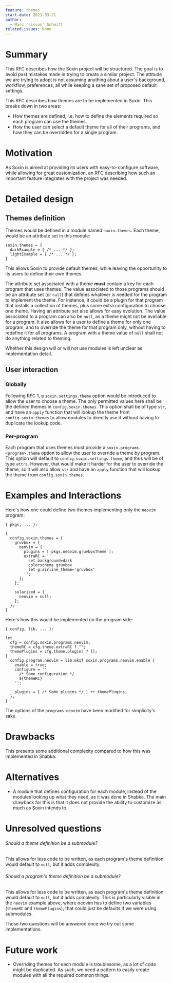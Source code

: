 ```yaml
---
feature: themes
start-date: 2021-03-21
author:
  - Marc 'risson' Schmitt
related-issues: None
---
```


# Summary
[summary]: #summary

This RFC describes how the Soxin project will be structured. The goal is to
avoid past mistakes made in trying to create a similar project. The attitude
we are trying to adopt is not assuming anything about a user's background,
workflow, preferences, all while keeping a sane set of proposed default
settings.

This RFC describes how themes are to be implemented in Soxin. This breaks down
in two areas:

* How themes are defined, i.e. how to define the elements required so each
  program can use the themes.
* How the user can select a default theme for all of their programs, and how
  they can be overridden for a single program.

# Motivation
[motivation]: #motivation

As Soxin is aimed at providing its users with easy-to-configure software, while
allowing for great customization, an RFC describing how such an important
feature integrates with the project was needed.

# Detailed design
[design]: #detailed-design

## Themes definition

Themes would be defined in a module named `soxin.themes`. Each theme, would be
an attribute set in this module:

```
soxin.themes = {
  darkExample = { /* ... */ };
  lightExample = { /* ... */ };
}
```

This allows Soxin to provide default themes, while leaving the opportunity to
its users to define their own themes.

The attribute set associated with a theme **must** contain a key for each
program that uses themes. The value associated to those programs should be an
attribute set (or `null`) that defines whatever is needed for the program to
implement the theme. For instance, it could be a plugin for that program that
installs a collection of themes, plus some extra configuration to choose one
theme. Having an attribute set also allows for easy evolution. The value
associated to a program can also be `null`, as a theme might not be available
for a program. It also allows for a user to define a theme for only one
program, and to override the theme for that program only, without having to
redefine it for all programs. A program with a theme value of `null` shall not
do anything related to theming.

Whether this design will or will not use modules is left unclear as
implementation detail.

## User interaction

### Globally

Following RFC 1, a `soxin.settings.theme` option would be introduced to allow
the user to choose a theme. The only permitted values here shall be the defined
themes in `config.soxin.themes`. This option shall be of type `str`, and have
an `apply` function that will lookup the theme from `config.soxin.themes` to
allow modules to directly use it without having to duplicate the lookup code.

### Per-program

Each program that uses themes must provide a `soxin.programs.<program>.theme`
option to allow the user to override a theme by program. This option will
default to `config.soxin.settings.theme`, and thus will be of type `attrs`.
However, that would make it harder for the user to override the theme, so it
will also allow `str` and have an `apply` function that will lookup the theme
from `config.soxin.themes`.

# Examples and Interactions
[examples-and-interactions]: #examples-and-interactions

Here's how one could define two themes implementing only the `neovim` program:

```
{ pkgs, ... }:

{
  config.soxin.themes = {
    gruvbox = {
      neovim = {
        plugins = [ pkgs.neovim.gruvboxTheme ];
        extraRC = ''
          set background=dark
          colorscheme gruvbox
          let g:airline_theme='gruvbox'
        '';
      };
    };

    solarized = {
      neovim = null;
    };
  };
}
```

Here's how this would be implemented on the program side:

```
{ config, lib, ... }:

let
  cfg = config.soxin.programs.neovim;
  themeRC = cfg.theme.extraRC ? "";
  themePlugins = cfg.theme.plugins ? [];
{
  config.program.neovim = lib.mkIf soxin.programs.neovim.enable {
    enable = true;
    configure = ''
      /* Some configuration */
      ${themeRC}
    '';

    plugins = [ /* Some plugins */ ] ++ themePlugins;
  };
}
```

The options of the `programs.neovim` have been modified for simplicity's sake.

# Drawbacks
[drawbacks]: #drawbacks

This presents some additional complexity compared to how this was implemented
in Shabka.

# Alternatives
[alternatives]: #alternatives

* A module that defines configuration for each module, instead of the modules
  looking up what they need, as it was done in Shabka. The main drawback for
  this is that it does not provide the ability to customize as much as Soxin
  intends to.

# Unresolved questions
[unresolved]: #unresolved-questions

###### Should a theme definition be a submodule?

This allows for less code to be written, as each program's theme definition
would default to `null`, but it adds complexity.

###### Should a program's theme definition be a submodule?

This allows for less code to be written, as each program's theme definition
would default to `null`, but it adds complexity. This is particularly visible
in the `neovim` example above, where neovim has to define two variables
(`themeRC` and `themePlugins`), that could just be defaults if we were using
submodules.

Those two questions will be answered once we try out some implementations.

# Future work
[future]: #future-work

* Overriding themes for each module is troublesome, as a lot of code might be
  duplicated. As such, we need a pattern to easily create modules with all the
  required common things.
